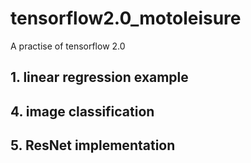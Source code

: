 # tensorflow2.0_motoleisure
A practise of tensorflow 2.0

## 1. linear regression example

## 4. image classification

## 5. ResNet implementation
